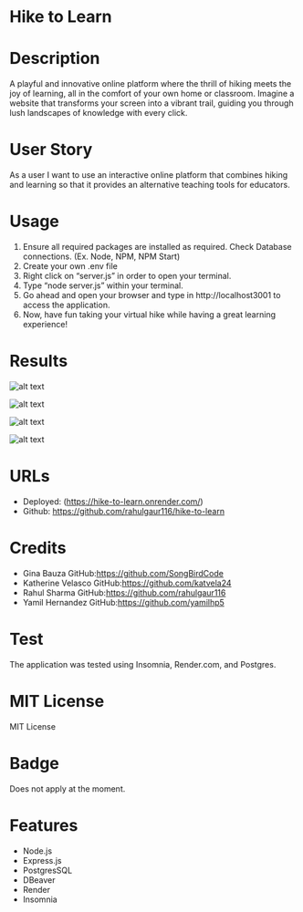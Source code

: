 # Hike to Learn 

# Description 
A playful and innovative online platform where the thrill of hiking meets the joy of learning, all in the comfort of your own home or classroom. Imagine a website that transforms your screen into a vibrant trail, guiding you through lush landscapes of knowledge with every click. 

# User Story 
 As a user I want to use an interactive online platform that combines hiking and learning so that it provides an alternative teaching tools for educators. 


# Usage 

1.	Ensure all required packages are installed as required. Check Database connections.   (Ex. Node, NPM, NPM Start)
2.  Create your own .env file 
3.	Right click on “server.js” in order to open your terminal.
4.	Type “node server.js” within your terminal. 
5.	Go ahead and open your browser and type in http://localhost3001 to access the application.
6.	Now, have fun taking your virtual hike while having a great learning experience!

# Results 

![alt text](image.png)

![alt text](image-1.png) 

![alt text](image-2.png)

![alt text](image-3.png)













# URLs
- Deployed: (https://hike-to-learn.onrender.com/)
- Github: https://github.com/rahulgaur116/hike-to-learn






 
 
 
 # Credits 
- Gina Bauza  GitHub:https://github.com/SongBirdCode
- Katherine Velasco  GitHub:https://github.com/katvela24
- Rahul Sharma GitHub:https://github.com/rahulgaur116
- Yamil Hernandez GitHub:https://github.com/yamilhp5

# Test
 The application was tested using Insomnia, Render.com, and Postgres. 



 # MIT License 
  MIT License 

 # Badge 
 Does not apply at the moment. 
 

 # Features
- Node.js 
- Express.js
- PostgresSQL
- DBeaver
-  Render
- Insomnia
